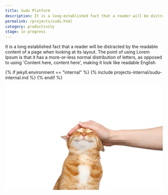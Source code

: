 ```yaml
---
title: Sudu Platform
description: It is a long-established fact that a reader will be distracted by the readable content of a page when looking at its layout. The point of using
permalink: /projects/sudu.html
category: productivity
stage: in progress
---
```

It is a long established fact that a reader will be distracted by the readable content of a page when looking at its layout. The point of using Lorem Ipsum is that it has a more-or-less normal distribution of letters, as opposed to using 'Content here, content here', making it look like readable English

{% if jekyll.environment == "internal" %}
{% include projects-internal/sudu-internal.md %}
{% endif %}

![Cat](/assets/images/cat.jpg)
